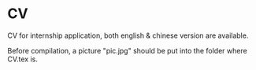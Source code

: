 # CV
CV for internship application, both english & chinese version are available. 

Before compilation, a picture "pic.jpg" should be put into the folder where CV.tex is.
